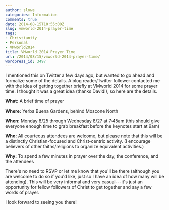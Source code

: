 ```yaml
---
author: slowe
categories: Information
comments: true
date: 2014-08-15T10:55:00Z
slug: vmworld-2014-prayer-time
tags:
- Christianity
- Personal
- VMworld2014
title: VMworld 2014 Prayer Time
url: /2014/08/15/vmworld-2014-prayer-time/
wordpress_id: 3497
---
```


I mentioned this on Twitter a few days ago, but wanted to go ahead and formalize some of the details. A blog reader/Twitter follower contacted me with the idea of getting together briefly at VMworld 2014 for some prayer time. I thought it was a great idea (thanks David!), so here are the details.

**What:** A brief time of prayer  

**Where:** Yerba Buena Gardens, behind Moscone North  

**When:** Monday 8/25 through Wednesday 8/27 at 7:45am (this should give everyone enough time to grab breakfast before the keynotes start at 9am)  

**Who:** All courteous attendees are welcome, but please note that this will be a distinctly Christian-focused and Christ-centric activity. (I encourage believers of other faiths/religions to organize equivalent activities.)  

**Why:** To spend a few minutes in prayer over the day, the conference, and the attendees

There's no need to RSVP or let me know that you'll be there (although you are welcome to do so if you'd like, just so I have an idea of how many will be attending). This will be very informal and very casual---it's just an opportunity for fellow followers of Christ to get together and say a few words of prayer.

I look forward to seeing you there!

